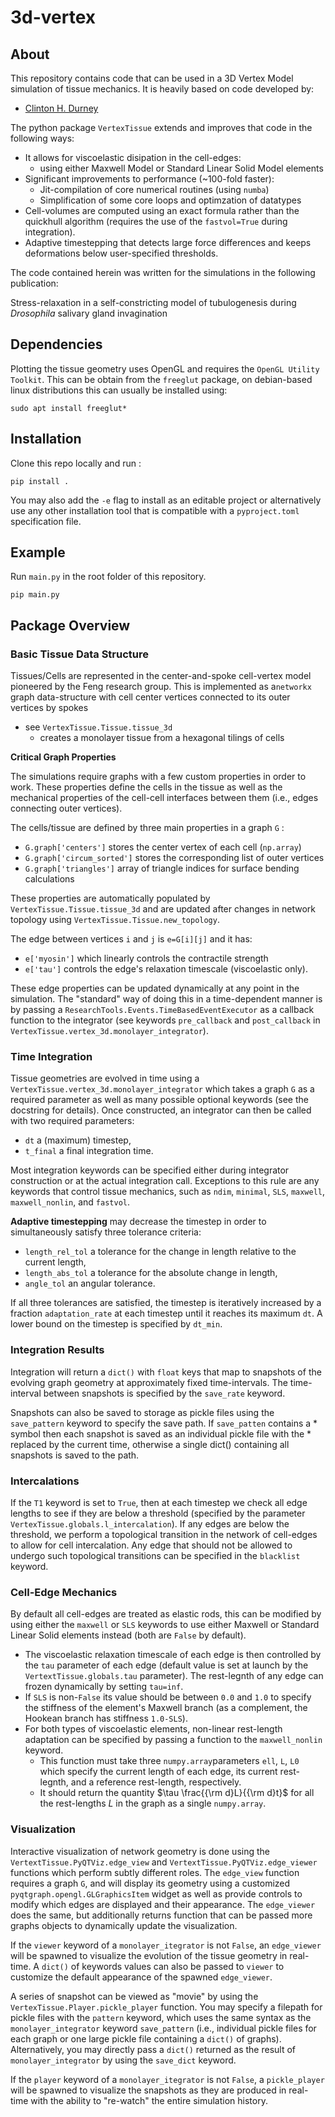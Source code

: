 # 3d-vertex

## About
This repository contains code that can be used in a 3D Vertex Model simulation of tissue mechanics. It is heavily based on code developed by:
* [Clinton H. Durney](https://clintondurney.github.io/)

The python package `VertexTissue` extends and improves that code in the following ways:
+ It allows for viscoelastic disipation in the cell-edges:
	* using either Maxwell Model or Standard Linear Solid Model elements
+ Significant improvements to performance (~100-fold faster):
	* Jit-compilation of core numerical routines (using `numba`)
	* Simplification of some core loops and optimzation of datatypes
+ Cell-volumes are computed using an exact formula rather than the quickhull algorithm (requires the use of the `fastvol=True` during integration).
+ Adaptive timestepping that detects large force differences and keeps deformations below user-specified thresholds. 

The code contained herein was written for the simulations in the following publication:

Stress-relaxation in a self-constricting model of tubulogenesis during *Drosophila* salivary gland invagination


## Dependencies

Plotting the tissue geometry uses OpenGL and requires the `OpenGL Utility Toolkit`. This can be obtain from the `freeglut` package,  on debian-based linux distributions this can usually be installed using:
```
sudo apt install freeglut*
```

## Installation ### 

Clone this repo locally and run :
```
pip install .
```

You may also add the `-e` flag to install as an editable project  or alternatively use any other installation tool that is compatible with a `pyproject.toml` specification file.

## Example

Run `main.py` in the root folder of this repository.

```
pip main.py
```

## Package Overview



### Basic Tissue Data Structure

Tissues/Cells are represented in the center-and-spoke cell-vertex model pioneered by the Feng research group. This is implemented as a`networkx` graph data-structure with cell center vertices connected to its outer vertices by spokes 


* see `VertexTissue.Tissue.tissue_3d`
	* creates a monolayer tissue from a hexagonal tilings of cells

__Critical Graph Properties__

The simulations require graphs with a few custom properties in order to work. These properties define the cells in the tissue as well as the mechanical properties of the cell-cell interfaces between them (i.e., edges connecting outer vertices).

 The cells/tissue are defined by three main properties in a graph `G` : 
* `G.graph['centers']` stores the center vertex of each cell (`np.array`)
* `G.graph['circum_sorted']` stores the corresponding list of outer vertices
* `G.graph['triangles']` array of triangle indices for surface bending calculations
 
These properties are automatically populated by `VertexTissue.Tissue.tissue_3d` and are updated after changes in network topology using `VertexTissue.Tissue.new_topology`.
	 
 The edge between vertices `i` and `j` is `e=G[i][j]` and it has:
* `e['myosin']` which linearly controls the contractile strength
* `e['tau']` controls the edge's relaxation timescale (viscoelastic only).

These edge properties can be updated dynamically at any point in the simulation. The "standard" way of doing this in a time-dependent manner is by passing a `ResearchTools.Events.TimeBasedEventExecutor` as a callback function to the integrator (see keywords `pre_callback` and `post_callback`  in `VertexTissue.vertex_3d.monolayer_integrator`).
 
 

### Time Integration

Tissue geometries are evolved in time using a `VertexTissue.vertex_3d.monolayer_integrator` which takes a graph `G` as a required parameter as well as many possible optional keywords (see the docstring for details). Once constructed, an integrator can then be called with two required parameters:
* `dt` a (maximum) timestep,
* `t_final` a final integration time.

 Most integration keywords can be specified either during integrator construction or at the actual integration call. Exceptions to this rule are any keywords that control tissue mechanics, such as `ndim`, `minimal`, `SLS`, `maxwell`, `maxwell_nonlin`, and `fastvol`.

__Adaptive timestepping__ may decrease the timestep in order to simultaneously satisfy three tolerance criteria:
* `length_rel_tol` a tolerance for the change in length relative to the current length,
* `length_abs_tol` a tolerance for the absolute change in length,
* `angle_tol` an angular tolerance.

 If all three tolerances are satisfied, the timestep is iteratively increased by a fraction `adaptation_rate` at each timestep until it reaches its maximum `dt`. A lower bound on the timestep is specified by `dt_min`.



### Integration Results

Integration will return a `dict()` with `float` keys that map to snapshots of the evolving graph geometry at approximately fixed time-intervals. The time-interval between snapshots is specified by the `save_rate` keyword. 

Snapshots can also be saved to storage as pickle files using the `save_pattern` keyword to specify the save path. If `save_patten` contains a \* symbol then each snapshot is saved as an individual pickle file with the \*  replaced by the current time, otherwise a single dict() containing all snapshots is saved to the path.



### Intercalations

If the `T1` keyword is set to `True`, then at each timestep we check all edge lengths to see if they are below a threshold (specified by the parameter `VertexTissue.globals.l_intercalation`). If any edges are below the threshold, we perform a topological transition in the network of cell-edges to allow for cell intercalation. Any edge that should not be allowed to undergo such topological transitions can be specified in the `blacklist` keyword.

### Cell-Edge Mechanics

By default all cell-edges are treated as elastic rods, this can be modified by using either the `maxwell` or `SLS` keywords to use either Maxwell or Standard Linear Solid elements instead (both are `False` by default).
* The viscoelastic relaxation timescale of each edge is then controlled by the `tau` parameter of each edge (default value is set at launch by the `VertextTissue.globals.tau` parameter). The rest-legnth of any edge can frozen dynamically by setting `tau=inf`.
* If `SLS` is non-`False` its value should be between `0.0` and `1.0` to specify the stiffness of the element's Maxwell branch (as a complement, the Hookean branch has stiffness `1.0-SLS`).
* For both types of viscoelastic elements, non-linear rest-length adaptation can be specified by passing a function to the `maxwell_nonlin` keyword. 
	* This function  must take three `numpy.array`parameters `ell`, `L`, `L0` which specify the current length of each edge, its current rest-legnth, and a reference rest-length, respectively.
	*  It should return the quantity $`\tau \frac{{\rm d}L}{{\rm d}t}`$ for all the rest-lengths $`L`$ in the graph as a single `numpy.array`.

### Visualization


Interactive visualization of network geometry is done using the `VertextTissue.PyQTViz.edge_view` and `VertextTissue.PyQTViz.edge_viewer` functions which perform subtly different roles. The `edge_view` function requires a graph `G`, and will display its geometry using a customized `pyqtgraph.opengl.GLGraphicsItem` widget as well as provide controls to modify which edges are displayed and their appearance. The `edge_viewer` does the same, but additionally returns function that can be passed more graphs objects to dynamically update the visualization. 

If the `viewer` keyword of a `monolayer_itegrator` is not `False`, an `edge_viewer` will be spawned to visualize the evolution of the tissue geometry in real-time. A `dict()` of keywords values can also be passed to `viewer` to customize the default appearance of the spawned `edge_viewer`.

A series of snapshot can be viewed as "movie" by using the `VertexTissue.Player.pickle_player` function. You may specify a filepath for pickle files with the `pattern` keyword, which uses the same syntax as the `monolayer_integrator` keyword `save_pattern` (i.e., individual pickle files for each graph or one large pickle file containing a `dict()` of graphs). Alternatively, you may directly pass a `dict()` returned as the result of `monolayer_integrator` by using the `save_dict` keyword.

If the `player` keyword of a `monolayer_itegrator` is not `False`, a `pickle_player` will be spawned to visualize the snapshots as they are produced in real-time with the ability to "re-watch" the entire simulation history. 


